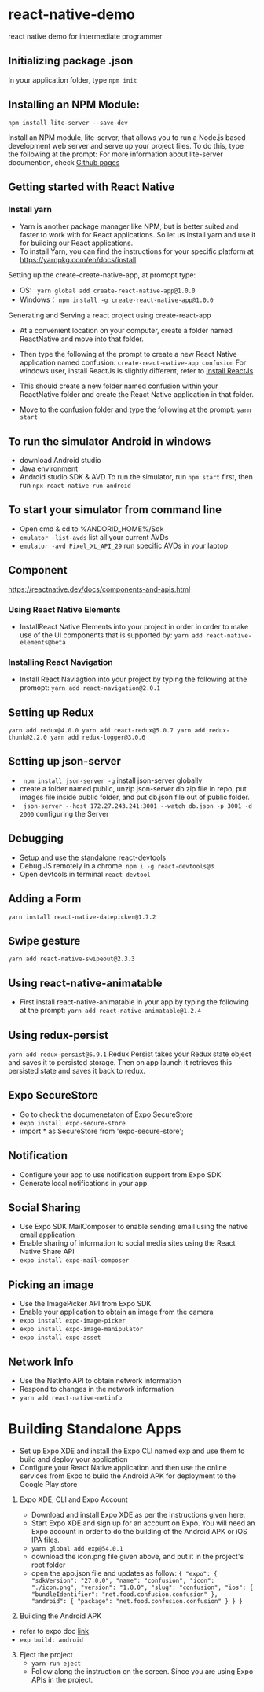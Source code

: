 # react-native-demo
react native demo for intermediate programmer

## Initializing package .json
In your application folder, type
`npm init`

## Installing an NPM Module:
`npm install lite-server --save-dev`

Install an NPM module, lite-server, that allows you to run a Node.js based development web server and serve up your project files. To do this, type the following at the prompt:
For more information about lite-server documention, check [Github pages](https://github.com/johnpapa/lite-server )

## Getting started with React Native
### Install yarn
- Yarn is another package manager like NPM, but is better suited and faster to work with for React applications. So let us install yarn and use it for building our React applications.
- To install Yarn, you can find the instructions for your specific platform at https://yarnpkg.com/en/docs/install.

Setting up the create-create-native-app, at promopt type:
- OS: ` yarn global add create-react-native-app@1.0.0` 
- Windows： `npm install -g create-react-native-app@1.0.0`

Generating and Serving a react project using create-react-app
- At a convenient location on your computer, create a folder named ReactNative and move into that folder.
- Then type the following at the prompt to create a new React Native application named confusion:
`create-react-native-app confusion`
For windows user, install ReactJs is slightly different, refer to [Install ReactJs](https://makandracards.com/reactjs-quick/52419-install-reactjs-windows)

- This should create a new folder named confusion within your ReactNative folder and create the React Native application in that folder.
- Move to the confusion folder and type the following at the prompt: `yarn start`

## To run the simulator Android in windows
- download Android studio
- Java environment
- Android studio SDK & AVD
To run the simulator, run `npm start` first, then run `npx react-native run-android`

## To start your simulator from command line
- Open cmd & cd to %ANDORID_HOME%/Sdk
- `emulator -list-avds` list all your current AVDs
- `emulator -avd Pixel_XL_API_29` run specific AVDs in your laptop

## Component
https://reactnative.dev/docs/components-and-apis.html

### Using React Native Elements
- InstallReact Native Elements into your project in order in order to make use of the UI components that is supported by:
`yarn add react-native-elements@beta`

### Installing React Navigation
- Install React Naviagtion into your project by typing the following at the promopt:
 `yarn add react-navigation@2.0.1`

## Setting up Redux
`yarn add redux@4.0.0
yarn add react-redux@5.0.7
yarn add redux-thunk@2.2.0
yarn add redux-logger@3.0.6`

## Setting up json-server
- ` npm install json-server -g` install json-server globally
- create a folder named public, unzip json-server db zip file in repo, put images file inside public folder, and put db.json file out of public folder.
- ` json-server --host 172.27.243.241:3001 --watch db.json -p 3001 -d 2000` configuring the Server

## Debugging
- Setup and use the standalone react-devtools
- Debug JS remotely in a chrome. `npm i -g react-devtools@3`
- Open devtools in terminal `react-devtool`

## Adding a Form
`yarn install react-native-datepicker@1.7.2`

## Swipe gesture
`yarn add react-native-swipeout@2.3.3`

## Using react-native-animatable
- First install react-native-animatable in your app by typing the following at the prompt:
`yarn add react-native-animatable@1.2.4`


## Using redux-persist
`yarn add redux-persist@5.9.1`
Redux Persist takes your Redux state object and saves it to persisted storage. Then on app launch it retrieves this persisted state and saves it back to redux.


## Expo SecureStore 
- Go to check the documenetaton of Expo SecureStore
- `expo install expo-secure-store`
- import * as SecureStore from 'expo-secure-store';

## Notification
- Configure your app to use notification support from Expo SDK
- Generate local notifications in your app

## Social Sharing
- Use Expo SDK MailComposer to enable sending email using the native email application
- Enable sharing of information to social media sites using the React Native Share API
- `expo install expo-mail-composer`

## Picking an image
- Use the ImagePicker API from Expo SDK
- Enable your application to obtain an image from the camera
- `expo install expo-image-picker`
- `expo install expo-image-manipulator`
- `expo install expo-asset`

## Network Info
- Use the NetInfo API to obtain network information
- Respond to changes in the network information
- `yarn add react-native-netinfo`

# Building Standalone Apps
- Set up Expo XDE and install the Expo CLI named exp and use them to build and deploy your application
- Configure your React Native application and then use the online services from Expo to build the Android APK for deployment to the Google Play store

1. Expo XDE, CLI and Expo Account
    - Download and install Expo XDE as per the instructions given here.
    - Start Expo XDE and sign up for an account on Expo. You will need an Expo account in order to do the building of the Android APK or iOS IPA files.
    - `yarn global add exp@54.0.1`
    - download the icon.png file given above, and put it in the project's root folder
    - open the app.json file and updates as follow:
     `{
  "expo": {
    "sdkVersion": "27.0.0",
    "name": "confusion",
    "icon": "./icon.png",
    "version": "1.0.0",
    "slug": "confusion",
    "ios": {
      "bundleIdentifier": "net.food.confusion.confusion"
    },
    "android": {
      "package": "net.food.confusion.confusion"
    }
  }
}`

2. Building the Android APK
  - refer to expo doc [link](https://docs.expo.io/versions/latest/distribution/building-standalone-apps/?redirected)
  - `exp build: android`

3. Eject the project
    - `yarn run eject`
    - Follow along the instruction on the screen. Since you are using Expo APIs in the project.
